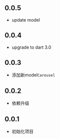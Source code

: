 ## 0.0.5

* update model

## 0.0.4

* upgrade to dart 3.0

## 0.0.3

* 添加新model`Carousel`

## 0.0.2

* 依赖升级

## 0.0.1

* 初始化项目
